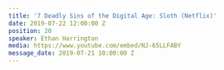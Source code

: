 ```yaml
---
title: '7 Deadly Sins of the Digital Age: Sloth (Netflix)'
date: 2019-07-22 12:00:00 Z
position: 20
speaker: Ethan Harrington
media: https://www.youtube.com/embed/NJ-65LLFABY
message_date: 2019-07-21 10:00:00 Z
---
```



